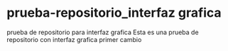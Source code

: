 # prueba-repositorio_interfaz grafica
 prueba de repositorio para interfaz grafica
Esta es una prueba de repositorio con interfaz grafica primer cambio